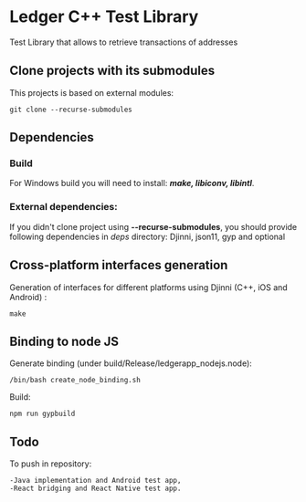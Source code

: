 # Ledger C++ Test Library

Test Library that allows to retrieve transactions of addresses

## Clone projects with its submodules

This projects is based on external modules:

```
git clone --recurse-submodules
```

## Dependencies

### Build
For Windows build you will need to install: **_make, libiconv, libintl_**.

### External dependencies:
If you didn't clone project using **--recurse-submodules**, you should provide following dependencies in _deps_ directory: Djinni, json11, gyp and optional

## Cross-platform interfaces generation

Generation of interfaces for different platforms using Djinni (C++, iOS and Android) :

```
make
```

## Binding to node JS

Generate binding (under build/Release/ledgerapp_nodejs.node):

```
/bin/bash create_node_binding.sh
```

Build:

```
npm run gypbuild
```

## Todo

To push in repository:

	-Java implementation and Android test app,
	-React bridging and React Native test app.
